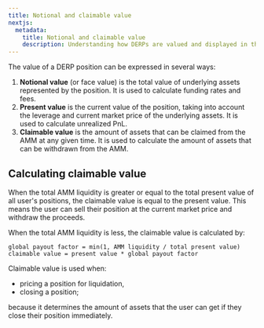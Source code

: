 ```yaml
---
title: Notional and claimable value
nextjs:
  metadata:
    title: Notional and claimable value
    description: Understanding how DERPs are valued and displayed in the UX
---
```


The value of a DERP position can be expressed in several ways:

1. **Notional value** (or face value) is the total value of underlying assets represented by the position. It is used to calculate funding rates and fees.
2. **Present value** is the current value of the position, taking into account the leverage and current market price of the underlying assets. It is used to calculate unrealized PnL.
3. **Claimable value** is the amount of assets that can be claimed from the AMM at any given time. It is used to calculate the amount of assets that can be withdrawn from the AMM.

## Calculating claimable value

When the total AMM liquidity is greater or equal to the total present value of all user's positions, the claimable value is equal to the present value. This means the user can sell their position at the current market price and withdraw the proceeds.

When the total AMM liquidity is less, the claimable value is calculated by:

```plaintext
global payout factor = min(1, AMM liquidity / total present value)
claimable value = present value * global payout factor
```

Claimable value is used when:
- pricing a position for liquidation,
- closing a position;

because it determines the amount of assets that the user can get if they close their position immediately.